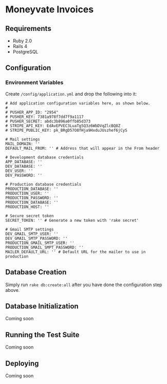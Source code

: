 Moneyvate Invoices
=============

## Requirements

* Ruby 2.0
* Rails 4
* PostgreSQL

## Configuration

### Environment Variables

Create `/config/application.yml` and drop the following into it:

```
# Add application configuration variables here, as shown below.
#
# PUSHER_APP_ID: "2954"
# PUSHER_KEY: 7381a978f7dd7f9a1117
# PUSHER_SECRET: abdc3b896a0ffb85d373
# STRIPE_API_KEY: EdAvEPVEC3LuaTg5Q3z6WbDVqZlcBQ8Z
# STRIPE_PUBLIC_KEY: pk_BRgD57O8fHja9HxduJUszhef6jCyS

# Mail settings
MAIL_DOMAIN: ''
DEFAULT_MAIL_FROM: '' # Address that will appear in the From header

# Development database credentials
APP_DATABASE: ''
DEV_DATABASE: ''
DEV_USER: ''
DEV_PASSWORD: ''

# Production database credentials
PRODUCTION_DATABASE: ''
PRODUCTION_USER: ''
PRODUCTION_PASSWORD: ''
PRODUCTION_DATABASE: ''
PRODUCTION_HOST: ''

# Secure secret token
SECRET_TOKEN: '' # Generate a new token with 'rake secret'

# Gmail SMTP settings
DEV_GMAIL_SMTP_USER: ''
DEV_GMAIL_SMTP_PASSWORD: ''
PRODUCTION_GMAIL_SMTP_USER: ''
PRODUCTION_GMAIL_SMPT_PASSWORD: ''
MAILER_DEFAULT_URL: '' # Default URL for the mailer to use in production
```

## Database Creation

Simply run `rake db:create:all` after you have done the configuration step above.

## Database Initialization

Coming soon

## Running the Test Suite

Coming soon

## Deploying

Coming soon
